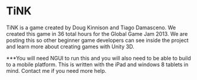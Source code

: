 TiNK
====

TiNK is a game created by Doug Kinnison and Tiago Damasceno. 
We created this game in 36 total hours for the Global Game Jam 2013. We are posting this so other beginner game developers can see inside the project and learn more about creating games with Unity 3D. 

***You will need NGUI to run this and you will also need to be able to build to a mobile platform. This is written with the iPad and windows 8 tablets in mind. Contact me if you need more help.